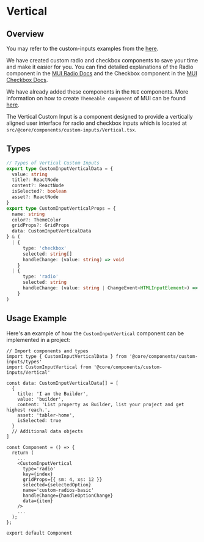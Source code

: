 # Vertical

## Overview

You may refer to the custom-inputs examples from the [here](/docs/user-interface/form-elements/custom-inputs).

We have created custom radio and checkbox components to save your time and make it easier for you. You can find detailed explanations of the Radio component in the [MUI Radio Docs](https://mui.com/material-ui/react-radio-button/) and the Checkbox component in the [MUI Checkbox Docs](https://mui.com/material-ui/react-checkbox/).

We have already added these components in the `MUI` components. More information on how to create `Themeable component` of MUI can be found [here](https://mui.com/material-ui/guides/themeable-component/#introduction).

The Vertical Custom Input is a component designed to provide a vertically aligned user interface for radio and checkbox inputs which is located at `src/@core/components/custom-inputs/Vertical.tsx`.

## Types

```ts title='src/@core/components/custom-inputs/types'
// Types of Vertical Custom Inputs
export type CustomInputVerticalData = {
  value: string
  title?: ReactNode
  content?: ReactNode
  isSelected?: boolean
  asset?: ReactNode
}
export type CustomInputVerticalProps = {
  name: string
  color?: ThemeColor
  gridProps?: GridProps
  data: CustomInputVerticalData
} & (
  | {
      type: 'checkbox'
      selected: string[]
      handleChange: (value: string) => void
    }
  | {
      type: 'radio'
      selected: string
      handleChange: (value: string | ChangeEvent<HTMLInputElement>) => void
    }
)
```

## Usage Example

Here's an example of how the `CustomInputVertical` component can be implemented in a project:

```tsx
// Import components and types
import type { CustomInputVerticalData } from '@core/components/custom-inputs/types'
import CustomInputVertical from '@core/components/custom-inputs/Vertical'

const data: CustomInputVerticalData[] = [
  {
    title: 'I am the Builder',
    value: 'builder',
    content: 'List property as Builder, list your project and get highest reach.',
    asset: 'tabler-home',
    isSelected: true
  }
  // Additional data objects
]

const Component = () => {
  return (
    ...
    <CustomInputVertical
      type='radio'
      key={index}
      gridProps={{ sm: 4, xs: 12 }}
      selected={selectedOption}
      name='custom-radios-basic'
      handleChange={handleOptionChange}
      data={item}
    />
    ...
  );
};

export default Component
```
